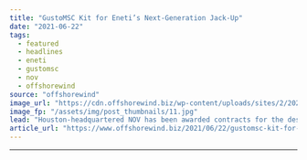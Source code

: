 ```yaml
---
title: "GustoMSC Kit for Eneti’s Next-Generation Jack-Up"
date: "2021-06-22"
tags: 
  - featured
  - headlines
  - eneti
  - gustomsc
  - nov
  - offshorewind
source: "offshorewind"
image_url: "https://cdn.offshorewind.biz/wp-content/uploads/sites/2/2021/06/22134502/GustoMSC-Kit-for-Enetis-Next-Generation-Jack-Up.jpg"
image_fp: "/assets/img/post_thumbnails/11.jpg"
lead: "Houston-headquartered NOV has been awarded contracts for the design and the supply of equipment"
article_url: "https://www.offshorewind.biz/2021/06/22/gustomsc-kit-for-enetis-next-generation-jack-up/"
---
```


---
